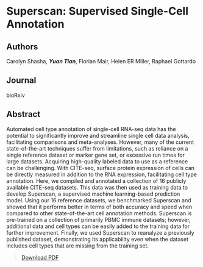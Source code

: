 # Superscan: Supervised Single-Cell Annotation


<!--more-->

## Authors
Carolyn Shasha, ***Yuan Tian***, Florian Mair, Helen ER Miller, Raphael Gottardo

## Journal
bioRxiv

## Abstract
Automated cell type annotation of single-cell RNA-seq data has the potential to significantly improve and streamline single cell data analysis, facilitating comparisons and meta-analyses. However, many of the current state-of-the-art techniques suffer from limitations, such as reliance on a single reference dataset or marker gene set, or excessive run times for large datasets. Acquiring high-quality labeled data to use as a reference can be challenging. With CITE-seq, surface protein expression of cells can be directly measured in addition to the RNA expression, facilitating cell type annotation. Here, we compiled and annotated a collection of 16 publicly available CITE-seq datasets. This data was then used as training data to develop Superscan, a supervised machine learning-based prediction model. Using our 16 reference datasets, we benchmarked Superscan and showed that it performs better in terms of both accuracy and speed when compared to other state-of-the-art cell annotation methods. Superscan is pre-trained on a collection of primarily PBMC immune datasets; however, additional data and cell types can be easily added to the training data for further improvement. Finally, we used Superscan to reanalyze a previously published dataset, demonstrating its applicability even when the dataset includes cell types that are missing from the training set.

> [Download PDF](2021.05.20.445014v1.full.pdf)
